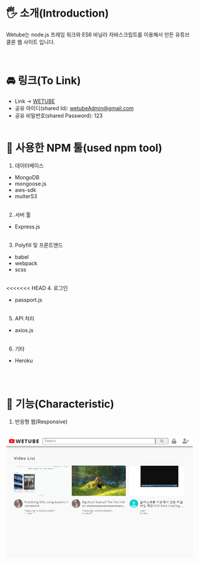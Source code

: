# 🖐 소개(Introduction)

Wetube는 node.js 프레임 워크와 ES6 바닐라 자바스크립트를 이용해서 만든 유튜브 클론 웹 사이트 입니다.
<br/>
<br/>
<br/>

# 🚘 링크(To Link)

- Link -> [WETUBE](https://secret-savannah-99819.herokuapp.com/)
- 공유 아이디(shared Id): wetubeAdmin@gmail.com
- 공유 비밀번호(shared Password): 123
  <br/>
  <br/>

# 🔨 사용한 NPM 툴(used npm tool)

1. 데이터베이스

- MongoDB
- mongoose.js
- aws-sdk
- multerS3
  <br/>
  <br/>

2. 서버 툴

- Express.js
  <br/>
  <br/>

3. Polyfill 및 프론트앤드

- babel
- webpack
- scss
  <br/>
  <br/>

<<<<<<< HEAD 4. 로그인

- passport.js
  <br/>
  <br/>

5. API 처리

- axios.js
  <br/>
  <br/>

6. 기타

- Heroku

<br/>
<br/>

# 📢 기능(Characteristic)

1. 반응형 웹(Responsive)
<br/>
<center><img src="images/반응형.gif"/></center>
